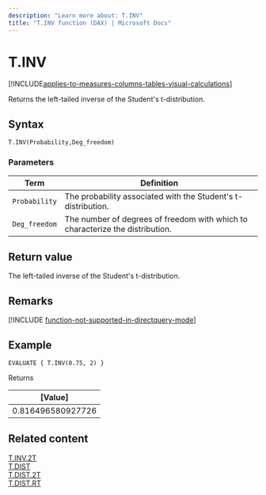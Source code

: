```yaml
---
description: "Learn more about: T.INV"
title: "T.INV function (DAX) | Microsoft Docs"
---
```

# T.INV

[!INCLUDE[applies-to-measures-columns-tables-visual-calculations](includes/applies-to-measures-columns-tables-visual-calculations.md)]

Returns the left-tailed inverse of the Student's t-distribution.

## Syntax  
  
```dax
T.INV(Probability,Deg_freedom)
```
  
### Parameters  
  
|Term|Definition|  
|--------|--------------|  
|`Probability`|The probability associated with the Student's t-distribution.|  
|`Deg_freedom`|The number of degrees of freedom with which to characterize the distribution.|
  
## Return value

The left-tailed inverse of the Student's t-distribution.

## Remarks

[!INCLUDE [function-not-supported-in-directquery-mode](includes/function-not-supported-in-directquery-mode.md)]

## Example  
  
```dax
EVALUATE { T.INV(0.75, 2) }
```

Returns

|[Value]  |
|---------|
|0.816496580927726   |

## Related content  

[T.INV.2T](t-inv-2t-function-dax.md)  
[T.DIST](t-dist-function-dax.md)  
[T.DIST.2T](t-dist-2t-function-dax.md)  
[T.DIST.RT](t-dist-rt-function-dax.md)  
